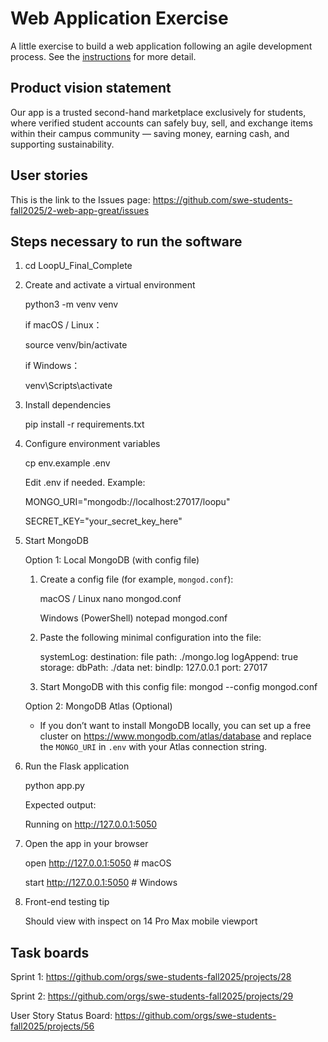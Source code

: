 # Web Application Exercise

A little exercise to build a web application following an agile development process. See the [instructions](instructions.md) for more detail.

## Product vision statement

Our app is a trusted second-hand marketplace exclusively for students, where verified student accounts can safely buy, sell, and exchange items within their campus community — saving money, earning cash, and supporting sustainability.


## User stories

This is the link to the Issues page: https://github.com/swe-students-fall2025/2-web-app-great/issues

## Steps necessary to run the software

1. cd LoopU_Final_Complete


2. Create and activate a virtual environment

    python3 -m venv venv

    if macOS / Linux：

    source venv/bin/activate

    if Windows：

    venv\Scripts\activate


3. Install dependencies

    pip install -r requirements.txt


4. Configure environment variables

    cp env.example .env

    Edit .env if needed. Example:

    MONGO_URI="mongodb://localhost:27017/loopu"

    SECRET_KEY="your_secret_key_here"


5. Start MongoDB

   Option 1: Local MongoDB (with config file)

   1. Create a config file (for example, `mongod.conf`):

      macOS / Linux
      nano mongod.conf

      Windows (PowerShell)
      notepad mongod.conf

   2. Paste the following minimal configuration into the file:

      systemLog:
        destination: file
        path: ./mongo.log
        logAppend: true
      storage:
        dbPath: ./data
      net:
        bindIp: 127.0.0.1
        port: 27017

   3. Start MongoDB with this config file:
      mongod --config mongod.conf

   Option 2: MongoDB Atlas (Optional)
   - If you don’t want to install MongoDB locally, you can set up a free cluster on https://www.mongodb.com/atlas/database and replace the `MONGO_URI` in `.env` with your Atlas connection string.


6. Run the Flask application

    python app.py

    Expected output:

    Running on http://127.0.0.1:5050


7. Open the app in your browser

    open http://127.0.0.1:5050    # macOS

    start http://127.0.0.1:5050   # Windows


8. Front-end testing tip

    Should view with inspect on 14 Pro Max mobile viewport



## Task boards
Sprint 1: https://github.com/orgs/swe-students-fall2025/projects/28

Sprint 2: https://github.com/orgs/swe-students-fall2025/projects/29

User Story Status Board: https://github.com/orgs/swe-students-fall2025/projects/56

